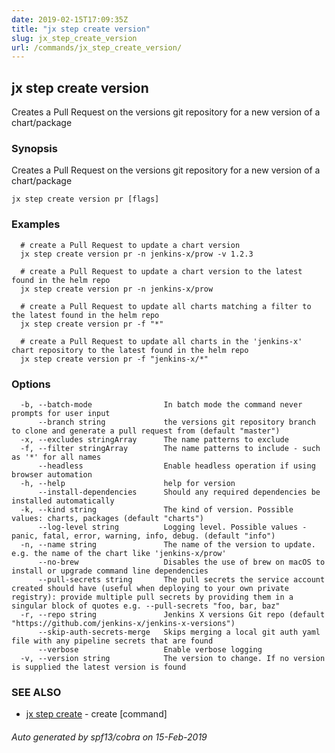 ```yaml
---
date: 2019-02-15T17:09:35Z
title: "jx step create version"
slug: jx_step_create_version
url: /commands/jx_step_create_version/
---
```

## jx step create version

Creates a Pull Request on the versions git repository for a new version of a chart/package

### Synopsis

Creates a Pull Request on the versions git repository for a new version of a chart/package

```
jx step create version pr [flags]
```

### Examples

```
  # create a Pull Request to update a chart version
  jx step create version pr -n jenkins-x/prow -v 1.2.3
  
  # create a Pull Request to update a chart version to the latest found in the helm repo
  jx step create version pr -n jenkins-x/prow
  
  # create a Pull Request to update all charts matching a filter to the latest found in the helm repo
  jx step create version pr -f "*"
  
  # create a Pull Request to update all charts in the 'jenkins-x' chart repository to the latest found in the helm repo
  jx step create version pr -f "jenkins-x/*"
```

### Options

```
  -b, --batch-mode                In batch mode the command never prompts for user input
      --branch string             the versions git repository branch to clone and generate a pull request from (default "master")
  -x, --excludes stringArray      The name patterns to exclude
  -f, --filter stringArray        The name patterns to include - such as '*' for all names
      --headless                  Enable headless operation if using browser automation
  -h, --help                      help for version
      --install-dependencies      Should any required dependencies be installed automatically
  -k, --kind string               The kind of version. Possible values: charts, packages (default "charts")
      --log-level string          Logging level. Possible values - panic, fatal, error, warning, info, debug. (default "info")
  -n, --name string               The name of the version to update. e.g. the name of the chart like 'jenkins-x/prow'
      --no-brew                   Disables the use of brew on macOS to install or upgrade command line dependencies
      --pull-secrets string       The pull secrets the service account created should have (useful when deploying to your own private registry): provide multiple pull secrets by providing them in a singular block of quotes e.g. --pull-secrets "foo, bar, baz"
  -r, --repo string               Jenkins X versions Git repo (default "https://github.com/jenkins-x/jenkins-x-versions")
      --skip-auth-secrets-merge   Skips merging a local git auth yaml file with any pipeline secrets that are found
      --verbose                   Enable verbose logging
  -v, --version string            The version to change. If no version is supplied the latest version is found
```

### SEE ALSO

* [jx step create](/commands/jx_step_create/)	 - create [command]

###### Auto generated by spf13/cobra on 15-Feb-2019
